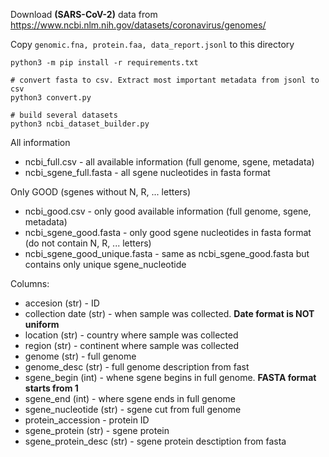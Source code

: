 Download **(SARS-CoV-2)** data from 
https://www.ncbi.nlm.nih.gov/datasets/coronavirus/genomes/    

Copy `genomic.fna, protein.faa, data_report.jsonl` to this directory

```
python3 -m pip install -r requirements.txt

# convert fasta to csv. Extract most important metadata from jsonl to csv
python3 convert.py

# build several datasets
python3 ncbi_dataset_builder.py
```

All information
- ncbi_full.csv - all available information (full genome, sgene, metadata)
- ncbi_sgene_full.fasta - all sgene nucleotides in fasta format

Only GOOD (sgenes without N, R, ... letters)
- ncbi_good.csv - only good available information (full genome, sgene, metadata)
- ncbi_sgene_good.fasta - only good sgene nucleotides in fasta format (do not contain N, R, ... letters)
- ncbi_sgene_good_unique.fasta - same as ncbi_sgene_good.fasta but contains only unique sgene_nucleotide

Columns:

- accesion (str) - ID 
- collection date (str) - when sample was collected. **Date format is NOT uniform**
- location (str) - country where sample was collected
- region (str) - continent where sample was collected
- genome (str) - full genome
- genome_desc (str) - full genome description from fast
- sgene_begin (int) - whene sgene begins in full genome. **FASTA format starts from 1**
- sgene_end (int) - where sgene ends in full genome
- sgene_nucleotide (str) - sgene cut from full genome
- protein_accession - protein ID
- sgene_protein (str) - sgene protein
- sgene_protein_desc (str) - sgene protein desctiption from fasta